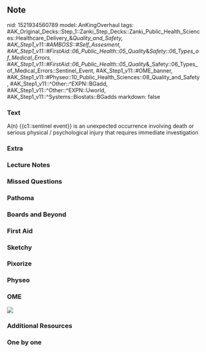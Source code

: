 ## Note
nid: 1521934560789
model: AnKingOverhaul
tags: #AK_Original_Decks::Step_1::Zanki_Step_Decks::Zanki_Public_Health_Sciences::Healthcare_Delivery_&_Quality_and_Safety, #AK_Step1_v11::#AMBOSS::#Self_Assesment, #AK_Step1_v11::#FirstAid::06_Public_Health::05_Quality_&_Safety::06_Types_of_Medical_Errors, #AK_Step1_v11::#FirstAid::06_Public_Health::05_Quality_&_Safety::06_Types_of_Medical_Errors::Sentinel_Event, #AK_Step1_v11::#OME_banner, #AK_Step1_v11::#Physeo::10_Public_Health_Sciences::08_Quality_and_Safety, #AK_Step1_v11::^Other::^EXPN::BGadd, #AK_Step1_v11::^Other::^EXPN::Uworld, #AK_Step1_v11::^Systems::Biostats::BGadds
markdown: false

### Text
A(n) {{c1::sentinel event}} is an unexpected occurrence involving death or serious physical / psychological injury that requires immediate investigation

### Extra


### Lecture Notes


### Missed Questions


### Pathoma


### Boards and Beyond


### First Aid


### Sketchy


### Pixorize


### Physeo


### OME
<div class="ome-widget">
  <a href="https://onlinemeded.org?ref=anki"><img src=
  "_OME_AnkiFlashcards_General_3.png"></a>
</div>

### Additional Resources


### One by one

